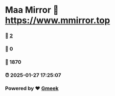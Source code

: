 # Maa Mirror :link: https://www.mmirror.top 
### :page_facing_up: [2](https://www.mmirror.top/tag.html) 
### :speech_balloon: 0 
### :hibiscus: 1870 
### :alarm_clock: 2025-01-27 17:25:07 
### Powered by :heart: [Gmeek](https://github.com/Meekdai/Gmeek)
